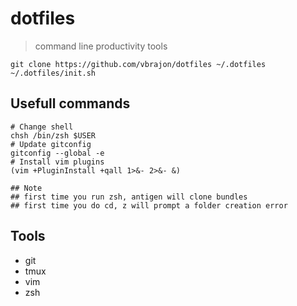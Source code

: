 # dotfiles
> command line productivity tools

```
git clone https://github.com/vbrajon/dotfiles ~/.dotfiles
~/.dotfiles/init.sh
```

## Usefull commands

```
# Change shell
chsh /bin/zsh $USER
# Update gitconfig
gitconfig --global -e
# Install vim plugins
(vim +PluginInstall +qall 1>&- 2>&- &)

## Note
## first time you run zsh, antigen will clone bundles
## first time you do cd, z will prompt a folder creation error
```

## Tools
- git
- tmux
- vim
- zsh

